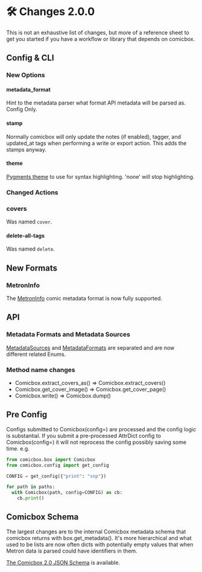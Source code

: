 # 🛠️ Changes 2.0.0

This is not an exhaustive list of changes, but more of a reference sheet to get
you started if you have a workflow or library that depends on comicbox.

## Config & CLI

### New Options

#### metadata_format

Hint to the metadata parser what format API metadata will be parsed as. Config
Only.

#### stamp

Normally comicbox will only update the notes (if enabled), tagger, and
updated_at tags when performing a write or export action. This adds the stamps
anyway.

#### theme

[Pygments theme](https://pygments.org/styles/) to use for syntax highlighting.
'none' will stop highlighting.

### Changed Actions

### covers

Was named `cover`.

#### delete-all-tags

Was named `delete`.

## New Formats

### MetronInfo

The [MetronInfo](https://metron-project.github.io/docs/category/metroninfo)
comic metadata format is now fully supported.

## API

### Metadata Formats and Metadata Sources

[MetadataSources](https://github.com/ajslater/comicbox/tree/main/comicbox/sources.py) and
[MetadataFormats](https://github.com/ajslater/comicbox/tree/main/comicbox/formats.py) are separated and are now different
related Enums.

### Method name changes

- Comicbox.extract_covers_as() => Comicbox.extract_covers()
- Comicbox.get_cover_image() => Comicbox.get_cover_page()
- Comicbox.write() => Comicbox.dump()

## Pre Config

Configs submitted to Comicbox(config=) are processed and the config logic is
substantial. If you submit a pre-processed AttrDict config to Comicbox(config=)
it will not reprocess the config possibly saving some time. e.g.

```python
from comicbox.box import Comicbox
from comicbox.config import get_config

CONFIG = get_config({"print": "snp"})

for path in paths:
  with Comicbox(path, config=CONFIG) as cb:
    cb.print()
```

## Comicbox Schema

The largest changes are to the internal Comicbox metadata schema that comicbox
returns with box.get_metadata(). It's more hierarchical and what used to be
lists are now often dicts with potentially empty values that when Metron data is
parsed could have identifiers in them.

[The Comicbox 2.0 JSON Schema](https://github.com/ajslater/comicbox/tree/main/comicbox/schemas/v2.0/)
is available.
